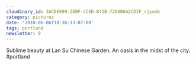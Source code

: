```yaml
---
cloudinary_id: 3ACEEE99-2DBF-4C5D-B42B-7208B6A2CD3F_rjyumb
category: pictures
date: '2018-06-06T18:36:13-07:00'
tags: portland
newsletter: 9
---
```


Sublime beauty at Lan Su Chinese Garden. An oasis in the midst of the city. #portland